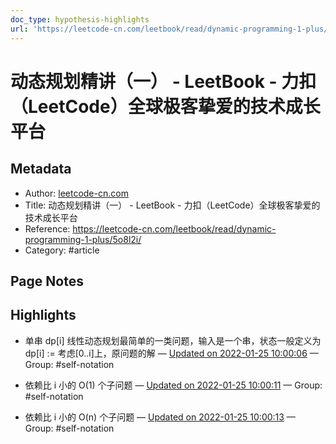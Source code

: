 ```yaml
---
doc_type: hypothesis-highlights
url: 'https://leetcode-cn.com/leetbook/read/dynamic-programming-1-plus/5o8l2i/'
---
```


# 动态规划精讲（一） - LeetBook - 力扣（LeetCode）全球极客挚爱的技术成长平台

## Metadata
- Author: [leetcode-cn.com]()
- Title: 动态规划精讲（一） - LeetBook - 力扣（LeetCode）全球极客挚爱的技术成长平台
- Reference: https://leetcode-cn.com/leetbook/read/dynamic-programming-1-plus/5o8l2i/
- Category: #article

## Page Notes
## Highlights
- 单串 dp[i] 线性动态规划最简单的一类问题，输入是一个串，状态一般定义为 dp[i] := 考虑[0..i]上，原问题的解 — [Updated on 2022-01-25 10:00:06](https://hyp.is/hMrLun2CEeygUTt_8kTOiw/leetcode-cn.com/leetbook/read/dynamic-programming-1-plus/5o8l2i/) — Group: #self-notation

- 依赖比 i 小的 O(1) 个子问题 — [Updated on 2022-01-25 10:00:11](https://hyp.is/h5ye6n2CEey46xfrrzcJsw/leetcode-cn.com/leetbook/read/dynamic-programming-1-plus/5o8l2i/) — Group: #self-notation

- 依赖比 i 小的 O(n) 个子问题 — [Updated on 2022-01-25 10:00:13](https://hyp.is/iQH9tn2CEeycUO_RDs8QLg/leetcode-cn.com/leetbook/read/dynamic-programming-1-plus/5o8l2i/) — Group: #self-notation




